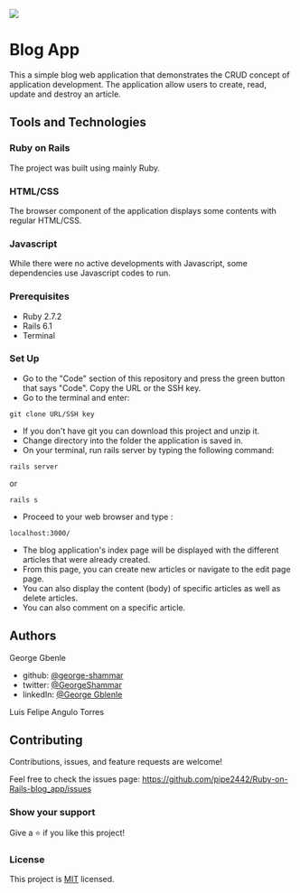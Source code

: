 ![](https://img.shields.io/badge/Microverse-blueviolet)
# Blog App
This a simple blog web application that demonstrates the CRUD concept of application development.
The application allow users to create, read, update and destroy an article.

## Tools and Technologies
### Ruby on Rails
The project was built using mainly Ruby.

### HTML/CSS
The browser component of the application displays some contents with regular HTML/CSS.

### Javascript
While there were no active developments with Javascript, some dependencies use Javascript codes to run.

### Prerequisites

- Ruby 2.7.2
- Rails 6.1
- Terminal

### Set Up

- Go to the "Code" section of this repository and press the green button that says "Code". Copy the URL or the SSH key.
- Go to the terminal and enter:
```
git clone URL/SSH key
```
- If you don't have git you can download this project and unzip it.
- Change directory into the folder the application is saved in.
- On your terminal, run rails server by typing the following command:

```
rails server
```
or 

```
rails s
```
- Proceed to your web browser and type :
```
localhost:3000/
```
- The blog application's index page will be displayed with the different articles that were already created.
- From this page, you can create new articles or navigate to the edit page page. 
- You can also display the content (body) of specific articles as well as delete articles.
- You can also comment on a specific article.

## Authors

George Gbenle

- github: [@george-shammar](https://github.com/george-shammar)
- twitter: [@GeorgeShammar](https://twitter.com/GeorgeShammar)
- linkedIn: [@George Gblenle](https://www.linkedin.com/in/georgegbenle/)

Luis Felipe Angulo Torres



## Contributing

Contributions, issues, and feature requests are welcome!

Feel free to check the issues page: https://github.com/pipe2442/Ruby-on-Rails-blog_app/issues

### Show your support

Give a ⭐️ if you like this project!

### License

This project is [MIT](./LICENSE) licensed.
